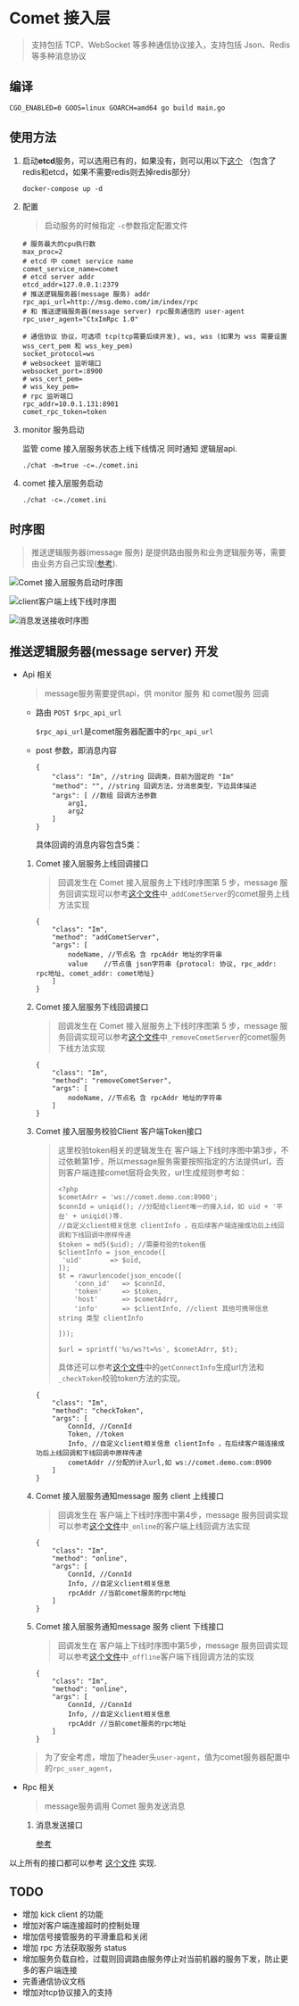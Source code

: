 # Comet 接入层

> 支持包括 TCP、WebSocket 等多种通信协议接入，支持包括 Json、Redis 等多种消息协议

## 编译
```
CGO_ENABLED=0 GOOS=linux GOARCH=amd64 go build main.go
```

## 使用方法

1. 启动**etcd**服务，可以选用已有的，如果没有，则可以用以下[这个](https://github.com/Gopusher/awesome/blob/master/docker/docker-compose.yml) （包含了redis和etcd，如果不需要redis则去掉redis部分）

   ```
   docker-compose up -d
   ```

2. 配置

   > 启动服务的时候指定 `-c`参数指定配置文件

   ```
   # 服务最大的cpu执行数
   max_proc=2
   # etcd 中 comet service name
   comet_service_name=comet
   # etcd server addr
   etcd_addr=127.0.0.1:2379
   # 推送逻辑服务器(message 服务) addr
   rpc_api_url=http://msg.demo.com/im/index/rpc
   # 和 推送逻辑服务器(message server) rpc服务通信的 user-agent
   rpc_user_agent="CtxImRpc 1.0"

   # 通信协议 协议，可选项 tcp(tcp需要后续开发), ws, wss (如果为 wss 需要设置 wss_cert_pem 和 wss_key_pem)
   socket_protocol=ws
   # websockeet 监听端口
   websocket_port=:8900
   # wss_cert_pem=
   # wss_key_pem=
   # rpc 监听端口
   rpc_addr=10.0.1.131:8901
   comet_rpc_token=token
   ```

2. monitor 服务启动

   监管 come 接入层服务状态上线下线情况 同时通知 逻辑层api.

   ```
   ./chat -m=true -c=./comet.ini 
   ```

4. comet 接入层服务启动

   ```
   ./chat -c=./comet.ini
   ```

## 时序图 

> 推送逻辑服务器(message 服务) 是提供路由服务和业务逻辑服务等，需要由业务方自己实现([参考](https://github.com/Gopusher/message)).

![Comet 接入层服务启动时序图](https://raw.githubusercontent.com/Gopusher/comet/master/docs/Comet%E6%8E%A5%E5%85%A5%E5%B1%82%E6%9C%8D%E5%8A%A1%E5%90%AF%E5%8A%A8%E6%97%B6%E5%BA%8F%E5%9B%BE.png)

![client客户端上线下线时序图](https://raw.githubusercontent.com/Gopusher/comet/master/docs/Client%E5%AE%A2%E6%88%B7%E7%AB%AF%E4%B8%8A%E7%BA%BF%E4%B8%8B%E7%BA%BF%E6%97%B6%E5%BA%8F%E5%9B%BE.png)

![消息发送接收时序图](https://raw.githubusercontent.com/Gopusher/comet/master/docs/%E6%B6%88%E6%81%AF%E5%8F%91%E9%80%81%E6%8E%A5%E6%94%B6%E6%97%B6%E5%BA%8F%E5%9B%BE.png)

## 推送逻辑服务器(message server) 开发

* Api 相关

  > message服务需要提供api，供 monitor 服务 和 comet服务 回调

  - 路由 `POST $rpc_api_url`

    `$rpc_api_url`是comet服务器配置中的`rpc_api_url`

  - post 参数，即消息内容

    ```
    {
        "class": "Im", //string 回调类，目前为固定的 "Im"
        "method": "", //string 回调方法，分消息类型，下边具体描述
        "args": [ //数组 回调方法参数
            arg1,
            arg2
        ]
    }
    ```

    具体回调的消息内容包含5类：

   1.  Comet 接入层服务上线回调接口

       > 回调发生在 Comet 接入层服务上下线时序图第 5 步，message 服务回调实现可以参考[这个文件](https://github.com/Gopusher/message/blob/master/ctx_base/Service/Im/Ctx.php#L218)中`_addCometServer`的comet服务上线方法实现

       ```
       {
           "class": "Im",
           "method": "addCometServer",
           "args": [
               nodeName, //节点名 含 rpcAddr 地址的字符串
               value	//节点值 json字符串 {protocol: 协议, rpc_addr: rpc地址, comet_addr: comet地址}
           ]
       }
       ```

   2. Comet 接入层服务下线回调接口

       > 回调发生在 Comet 接入层服务上下线时序图第 5 步，message 服务回调实现可以参考[这个文件](https://github.com/Gopusher/message/blob/master/ctx_base/Service/Im/Ctx.php#L229)中`_removeCometServer`的comet服务下线方法实现

       ```
       {
           "class": "Im",
           "method": "removeCometServer",
           "args": [
               nodeName, //节点名 含 rpcAddr 地址的字符串
           ]
       }
       ```

  3. Comet 接入层服务校验Client 客户端Token接口

     > 这里校验token相关的逻辑发生在 客户端上下线时序图中第3步，不过依赖第1步，所以message服务需要按照指定的方法提供url，否则客户端连接comet层将会失败，url生成规则参考如：
     >
     > ```
     > <?php
     > $cometAdrr = 'ws://comet.demo.com:8900';
     > $connId = uniqid(); //分配给client唯一的接入id，如 uid + '平台' + uniqid()等.
     > //自定义client相关信息 clientInfo ，在后续客户端连接成功后上线回调和下线回调中原样传递
     > $token = md5($uid); //需要校验的token值
     > $clientInfo = json_encode([
     > 	'uid'       => $uid,
     > ]);
     > $t = rawurlencode(json_encode([
     >     'conn_id'   => $connId,
     >     'token'     => $token,
     >     'host'      => $cometAdrr,
     >     'info'      => $clientInfo, //client 其他可携带信息 string 类型 clientInfo
     >
     > ]));
     >
     > $url = sprintf('%s/ws?t=%s', $cometAdrr, $t);
     > ```
     > 具体还可以参考[这个文件](https://github.com/Gopusher/message/blob/master/ctx_base/Service/Im/Ctx.php#L61)中的`getConnectInfo`生成url方法和`_checkToken`校验token方法的实现。

     ```
     {
         "class": "Im",
         "method": "checkToken",
         "args": [
             ConnId, //ConnId
             Token, //token
             Info, //自定义client相关信息 clientInfo ，在后续客户端连接成功后上线回调和下线回调中原样传递
             cometAddr //分配的计入url,如 ws://comet.demo.com:8900
         ]
     }
     ```

  4. Comet 接入层服务通知message 服务 client 上线接口

     > 回调发生在 客户端上下线时序图中第4步，message 服务回调实现可以参考[这个文件](https://github.com/Gopusher/message/blob/master/ctx_base/Service/Im/Ctx.php#L141)中`_online`的客户端上线回调方法实现

     ```
     {
         "class": "Im",
         "method": "online",
         "args": [
             ConnId, //ConnId
             Info, //自定义client相关信息
             rpcAddr //当前comet服务的rpc地址
         ]
     }
     ```

  5. Comet 接入层服务通知message 服务 client 下线接口

     >  回调发生在 客户端上下线时序图中第5步，message 服务回调实现可以参考[这个文件](https://github.com/Gopusher/message/blob/master/ctx_base/Service/Im/Ctx.php#L179)中`_offline`客户端下线回调方法的实现

     ```
     {
         "class": "Im",
         "method": "online",
         "args": [
             ConnId, //ConnId
             Info, //自定义client相关信息
             rpcAddr //当前comet服务的rpc地址
         ]
     }
     ```

  >  为了安全考虑，增加了header头`user-agent`，值为comet服务器配置中的`rpc_user_agent`，

* Rpc 相关

  > message服务调用 Comet 服务发送消息

  1. 消息发送接口

     [参考](https://github.com/Gopusher/message/blob/master/ctx_base/Service/Im/Child/JsonRPC.php)

以上所有的接口都可以参考 [这个文件](https://github.com/Gopusher/message/blob/95a6a8839403cb00996e7e634b97f471d4e4dca3/ctx_base/Service/Im/Ctx.php) 实现.

## TODO 

* 增加 kick client 的功能
* 增加对客户端连接超时的控制处理
* 增加信号接管服务的平滑重启和关闭
* 增加 rpc 方法获取服务 status
* 增加服务负载自检，过载则回调路由服务停止对当前机器的服务下发，防止更多的客户端连接
* 完善通信协议文档
* 增加对tcp协议接入的支持
